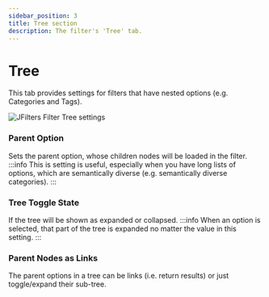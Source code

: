 ```yaml
---
sidebar_position: 3
title: Tree section
description: The filter's 'Tree' tab.
---
```


# Tree

This tab provides settings for filters that have nested options (e.g. Categories and Tags).

![JFilters Filter Tree settings](/img/component/filter-tree.png)

### Parent Option
Sets the parent option, whose children nodes will be loaded in the filter.
:::info
This is setting is useful, especially when you have long lists of options, which are semantically diverse (e.g. semantically diverse categories).
:::

###  Tree Toggle State
If the tree will be shown as expanded or collapsed.
:::info
When an option is selected, that part of the tree is expanded no matter the value in this setting.
:::

###  Parent Nodes as Links
The parent options in a tree can be links (i.e. return results) or just toggle/expand their sub-tree.